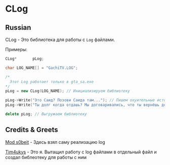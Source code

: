 # CLog

## Russian
CLog - Это библиотека для работы с `Log` файлами. 

Примеры:
```cpp
CLog*       pLog;

char LOG_NAME[] = "GachiTV.LOG";

/*
  Этот Log работает только в gta_sa.exe
*/
pLog = new CLog(LOG_NAME); // Инициализируем библиотеку  

pLog->Write("Это Саид? Позови Саида там..."); // Пишем охуительные истории...
pLog->Write("Ты долг когда отдашь? Мы договаривались, что ты вернёшь долг у Отеля..."); 

delete pLog; // Выгружаем библиотеку
```

## Credits & Greets
[Mod s0beit](https://github.com/BlastHackNet/mod_s0beit_sa-1) - Здесь взял саму реализацию log

[Tim4ukys](vk.com/tim4ukys) - Это я. Вытащил работу с log файлами в отдельный файл и создал библеотеку
для работы с ним
